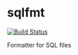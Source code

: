 # sqlfmt

[![Build Status](https://api.travis-ci.org/tmuerell/sqlfmt.svg?branch=master)](http://travis-ci.org/tmuerell/sqlfmt)

Formatter for SQL files
